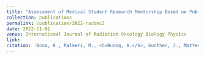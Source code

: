 ```yaml
---
title: "Assessment of Medical Student Research Mentorship Based on Publications in ASTRO Journals."
collection: publications
permalink: /publication/2022-radonc2
date: 2022-11-01
venue: International Journal of Radiation Oncology Biology Physics
link: 
citation: 'Bono, K., Palmeri, M., <b>Huang, A.</b>, Gunther, J., Mattes, M. (2022). Assessment of Medical Student Research Mentorship Based on Publications in ASTRO Journals. <i>International Journal of Radiation Oncology Biology Physics.</i> (accepted abstract)'
---
```


